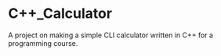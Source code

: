 # C++_Calculator
A project  on making a simple CLI calculator written in C++ for a programming course.
